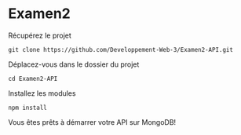 ﻿# Examen2

Récupérez le projet 
```console
git clone https://github.com/Developpement-Web-3/Examen2-API.git
```

Déplacez-vous dans le dossier du projet
```console
cd Examen2-API
```

  
Installez les modules 
```console
npm install
```
  
Vous êtes prêts à démarrer votre API sur MongoDB!  

